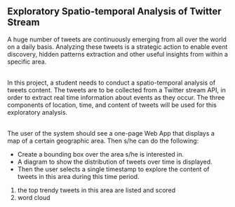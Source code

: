 ## Exploratory Spatio-temporal Analysis of Twitter Stream
A huge number of tweets are continuously emerging from all over the world on a daily basis. Analyzing these tweets is a strategic action to enable event discovery, hidden patterns extraction and other useful insights from within a specific area. <br><br>

In this project, a student needs to conduct a spatio-temporal analysis of tweets content. The tweets are to be collected from a Twitter stream API, in order to extract real time information about events as they occur. The three components of location, time, and content of tweets will be used for this exploratory analysis.<br><br>

The user of the system should see a one-page Web App that displays a map of a certain geographic area. Then s/he can do the following: <br>
- Create a bounding box over the area s/he is interested in.
- A diagram to show the distribution of tweets over time is displayed.
- Then the user selects a single timestamp to explore the content of tweets in this area during this time period.  
1. the top trendy tweets in this area are listed and scored
2. word cloud

